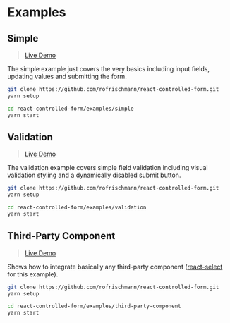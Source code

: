 # Examples

## Simple

> [Live Demo](https://zeit.co/rofrischmann/simple-form/prtnrlnhry?redirect=1)

The simple example just covers the very basics including input fields, updating values and submitting the form.

```sh
git clone https://github.com/rofrischmann/react-controlled-form.git
yarn setup 

cd react-controlled-form/examples/simple
yarn start
```

## Validation

> [Live Demo](https://form-validation-ofeqqxcijq.now.sh)

The validation example covers simple field validation including visual validation styling and a dynamically disabled submit button.

```sh
git clone https://github.com/rofrischmann/react-controlled-form.git
yarn setup 

cd react-controlled-form/examples/validation
yarn start
```

## Third-Party Component

> [Live Demo](https://third-party-component-plkhgscjcf.now.sh)

Shows how to integrate basically any third-party component ([react-select](https://github.com/JedWatson/react-select) for this example).

```sh
git clone https://github.com/rofrischmann/react-controlled-form.git
yarn setup 

cd react-controlled-form/examples/third-party-component
yarn start
```
